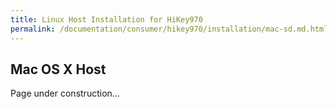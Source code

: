 ```yaml
---
title: Linux Host Installation for HiKey970
permalink: /documentation/consumer/hikey970/installation/mac-sd.md.html
---
```


## Mac OS X Host

Page under construction...